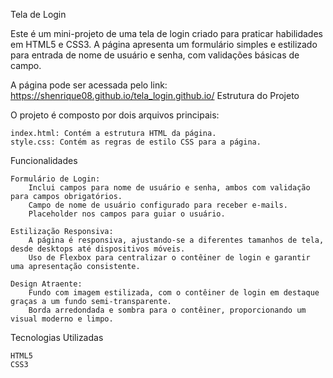 
Tela de Login

Este é um mini-projeto de uma tela de login criado para praticar habilidades em HTML5 e CSS3. A página apresenta um formulário simples e estilizado para entrada de nome de usuário e senha, com validações básicas de campo.

A página pode ser acessada pelo link: https://shenrique08.github.io/tela_login.github.io/
Estrutura do Projeto

O projeto é composto por dois arquivos principais:

    index.html: Contém a estrutura HTML da página.
    style.css: Contém as regras de estilo CSS para a página.

Funcionalidades

    Formulário de Login:
        Inclui campos para nome de usuário e senha, ambos com validação para campos obrigatórios.
        Campo de nome de usuário configurado para receber e-mails.
        Placeholder nos campos para guiar o usuário.

    Estilização Responsiva:
        A página é responsiva, ajustando-se a diferentes tamanhos de tela, desde desktops até dispositivos móveis.
        Uso de Flexbox para centralizar o contêiner de login e garantir uma apresentação consistente.

    Design Atraente:
        Fundo com imagem estilizada, com o contêiner de login em destaque graças a um fundo semi-transparente.
        Borda arredondada e sombra para o contêiner, proporcionando um visual moderno e limpo.

Tecnologias Utilizadas

    HTML5
    CSS3


